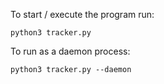 To start / execute the program run:
```
python3 tracker.py
```
To run as a daemon process:
```
python3 tracker.py --daemon
```